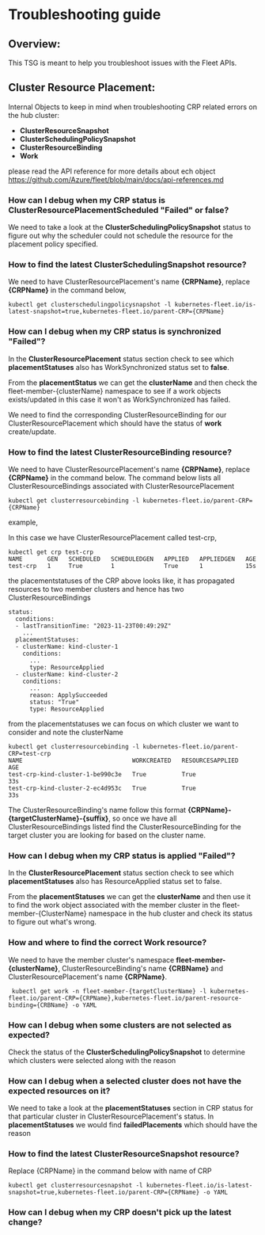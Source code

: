 # Troubleshooting guide

## Overview:

This TSG is meant to help you troubleshoot issues with the Fleet APIs.

## Cluster Resource Placement:

Internal Objects to keep in mind when troubleshooting CRP related errors on the hub cluster:
 - **ClusterResourceSnapshot**
 - **ClusterSchedulingPolicySnapshot**
 - **ClusterResourceBinding**
 - **Work** 

please read the API reference for more details about ech object https://github.com/Azure/fleet/blob/main/docs/api-references.md

### How can I debug when my CRP status is ClusterResourcePlacementScheduled "Failed" or false?

We need to take a look at the **ClusterSchedulingPolicySnapshot** status to figure out why the scheduler could not schedule the resource for the placement policy specified.

### How to find the latest ClusterSchedulingSnapshot resource?

We need to have ClusterResourcePlacement's name **{CRPName}**, replace **{CRPName}** in the command below,

```
kubectl get clusterschedulingpolicysnapshot -l kubernetes-fleet.io/is-latest-snapshot=true,kubernetes-fleet.io/parent-CRP={CRPName}
```

### How can I debug when my CRP status is synchronized "Failed"?

In the **ClusterResourcePlacement** status section check to see which **placementStatuses** also has WorkSynchronized status set to **false**.

From the **placementStatus** we can get the **clusterName** and then check the fleet-member-{clusterName} namespace to see if a work objects exists/updated in this case it won't as WorkSynchronized has failed.

We need to find the corresponding ClusterResourceBinding for our ClusterResourcePlacement which should have the status of **work** create/update. 

### How to find the latest ClusterResourceBinding resource?

We need to have ClusterResourcePlacement's name **{CRPName}**, replace **{CRPName}** in the command below. The command below lists all ClusterResourceBindings associated with ClusterResourcePlacement

```
kubectl get clusterresourcebinding -l kubernetes-fleet.io/parent-CRP={CRPName}
```

example,

In this case we have ClusterResourcePlacement called test-crp,

```
kubectl get crp test-crp
NAME       GEN   SCHEDULED   SCHEDULEDGEN   APPLIED   APPLIEDGEN   AGE
test-crp   1     True        1              True      1            15s
```

the placementstatuses of the CRP above looks like, it has propagated resources to two member clusters and hence has two ClusterResourceBindings

```
status:
  conditions:
  - lastTransitionTime: "2023-11-23T00:49:29Z"
    ...
  placementStatuses:
  - clusterName: kind-cluster-1
    conditions:
      ...
      type: ResourceApplied
  - clusterName: kind-cluster-2
    conditions:
      ...
      reason: ApplySucceeded
      status: "True"
      type: ResourceApplied
```

from the placementstatuses we can focus on which cluster we want to consider and note the clusterName

```
kubectl get clusterresourcebinding -l kubernetes-fleet.io/parent-CRP=test-crp 
NAME                               WORKCREATED   RESOURCESAPPLIED   AGE
test-crp-kind-cluster-1-be990c3e   True          True               33s
test-crp-kind-cluster-2-ec4d953c   True          True               33s
```

The ClusterResourceBinding's name follow this format **{CRPName}-{targetClusterName}-{suffix}**, so once we have all ClusterResourceBindings listed find the ClusterResourceBinding for the target cluster you are looking for based on the cluster name.

### How can I debug when my CRP status is applied "Failed"?

In the **ClusterResourcePlacement** status section check to see which **placementStatuses** also has ResourceApplied status set to false.

From the **placementStatuses** we can get the **clusterName** and then use it to find the work object associated with the member cluster in the fleet-member-{ClusterName} namespace in the hub cluster and check its status to figure out what's wrong.

### How and where to find the correct Work resource?

We need to have the member cluster's namespace **fleet-member-{clusterName}**, ClusterResourceBinding's name **{CRBName}** and ClusterResourcePlacement's name **{CRPName}**.

```
 kubectl get work -n fleet-member-{targetClusterName} -l kubernetes-fleet.io/parent-CRP={CRPName},kubernetes-fleet.io/parent-resource-binding={CRBName} -o YAML
```

### How can I debug when some clusters are not selected as expected?

Check the status of the **ClusterSchedulingPolicySnapshot** to determine which clusters were selected along with the reason

### How can I debug when a selected cluster does not have the expected resources on it?

We need to take a look at the **placementStatuses** section in CRP status for that particular cluster in ClusterResourcePlacement's status. In **placementStatuses** we would find **failedPlacements** which should have the reason

### How to find the latest ClusterResourceSnapshot resource?

Replace {CRPName} in the command below with name of CRP

```
kubectl get clusterresourcesnapshot -l kubernetes-fleet.io/is-latest-snapshot=true,kubernetes-fleet.io/parent-CRP={CRPName} -o YAML
```

### How can I debug when my CRP doesn't pick up the latest change?